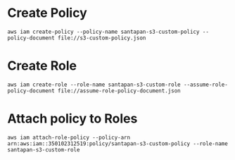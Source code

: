# Create Policy
```
aws iam create-policy --policy-name santapan-s3-custom-policy --policy-document file://s3-custom-policy.json
```
# Create Role

```
aws iam create-role --role-name santapan-s3-custom-role --assume-role-policy-document file://assume-role-policy-document.json
```

# Attach policy to Roles

```
aws iam attach-role-policy --policy-arn arn:aws:iam::350102312519:policy/santapan-s3-custom-policy --role-name santapan-s3-custom-role
```




